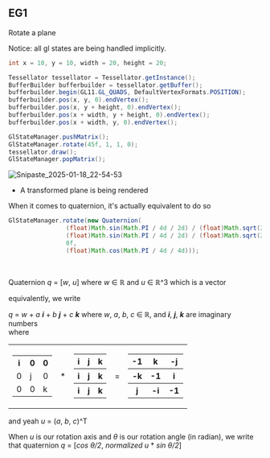 ## EG1
Rotate a plane

Notice: all gl states are being handled implicitly.
```java
int x = 10, y = 10, width = 20, height = 20;

Tessellator tessellator = Tessellator.getInstance();
BufferBuilder bufferbuilder = tessellator.getBuffer();
bufferbuilder.begin(GL11.GL_QUADS, DefaultVertexFormats.POSITION);
bufferbuilder.pos(x, y, 0).endVertex();
bufferbuilder.pos(x, y + height, 0).endVertex();
bufferbuilder.pos(x + width, y + height, 0).endVertex();
bufferbuilder.pos(x + width, y, 0).endVertex();

GlStateManager.pushMatrix();
GlStateManager.rotate(45f, 1, 1, 0);
tessellator.draw();
GlStateManager.popMatrix();
```
![Snipaste_2025-01-18_22-54-53](https://github.com/user-attachments/assets/d7b40cca-580b-45f2-b3c9-f8c15b3b4687)

- A transformed plane is being rendered

When it comes to quaternion, it's actually equivalent to do so
```java
GlStateManager.rotate(new Quaternion(
                (float)Math.sin(Math.PI / 4d / 2d) / (float)Math.sqrt(2),
                (float)Math.sin(Math.PI / 4d / 2d) / (float)Math.sqrt(2),
                0f,
                (float)Math.cos(Math.PI / 4d / 4d)));
```
<br>

Quaternion _q_ = [_w_, _u_] where _w_ ∈ ℝ and _u_ ∈ ℝ^3 which is a vector

equivalently, we write

_q_ = _w_ + _a_ **_i_** + _b_ **_j_** + _c_ **_k_** where _w_, _a_, _b_, _c_ ∈ ℝ, and **_i_**, **_j_**, **_k_** are imaginary numbers <br>where

<table>
  <tr>
    <td>
      <table>
        <tr>
          <th>i</th>
          <th>0</th>
          <th>0</th>
        </tr>
        <tr>
          <td>0</td>
          <td>j</td>
          <td>0</td>
        </tr>
        <tr>
          <td>0</td>
          <td>0</td>
          <td>k</td>
        </tr>
      </table>
    </td>
    <td>
      *
    </td>
    <td>
      <table>
        <tr>
          <th>i</th>
          <th>j</th>
          <th>k</th>
        </tr>
        <tr>
          <th>i</th>
          <th>j</th>
          <th>k</th>
        </tr>
        <tr>
          <th>i</th>
          <th>j</th>
          <th>k</th>
        </tr>
      </table>
    </td>
    <td>
      =
    </td>
    <td>
      <table>
        <tr>
          <th>-1</th>
          <th>k</th>
          <th>-j</th>
        </tr>
        <tr>
          <th>-k</th>
          <th>-1</th>
          <th>i</th>
        </tr>
        <tr>
          <th>j</th>
          <th>-i</th>
          <th>-1</th>
        </tr>
      </table>
    </td>
  </tr>
</table>

and yeah _u_ = (_a_, _b_, _c_)^T

When _u_ is our rotation axis and _θ_ is our rotation angle (in radian), we write that quaternion _q_ = [_cos θ/2_, _normalized u_ * _sin θ/2_]

